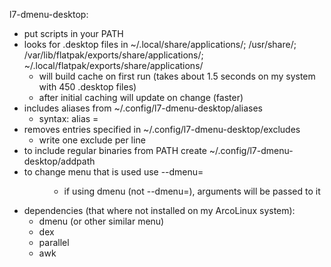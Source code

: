 l7-dmenu-desktop:
- put scripts in your PATH
- looks for .desktop files in ~/.local/share/applications/; /usr/share/;
  /var/lib/flatpak/exports/share/applications/; ~/.local/flatpak/exports/share/applications/
    - will build cache on first run (takes about 1.5 seconds on my system with 450 .desktop files)
    - after initial caching will update on change (faster)
- includes aliases from ~/.config/l7-dmenu-desktop/aliases
    - syntax: alias <name>=<command>
- removes entries specified in ~/.config/l7-dmenu-desktop/excludes
    - write one exclude per line
- to include regular binaries from PATH create ~/.config/l7-dmenu-desktop/addpath
- to change menu that is used use --dmenu=<menu>
    - if using dmenu (not --dmenu=), arguments will be passed to it
- dependencies (that where not installed on my ArcoLinux system):
    - dmenu (or other similar menu)
    - dex
    - parallel
    - awk
